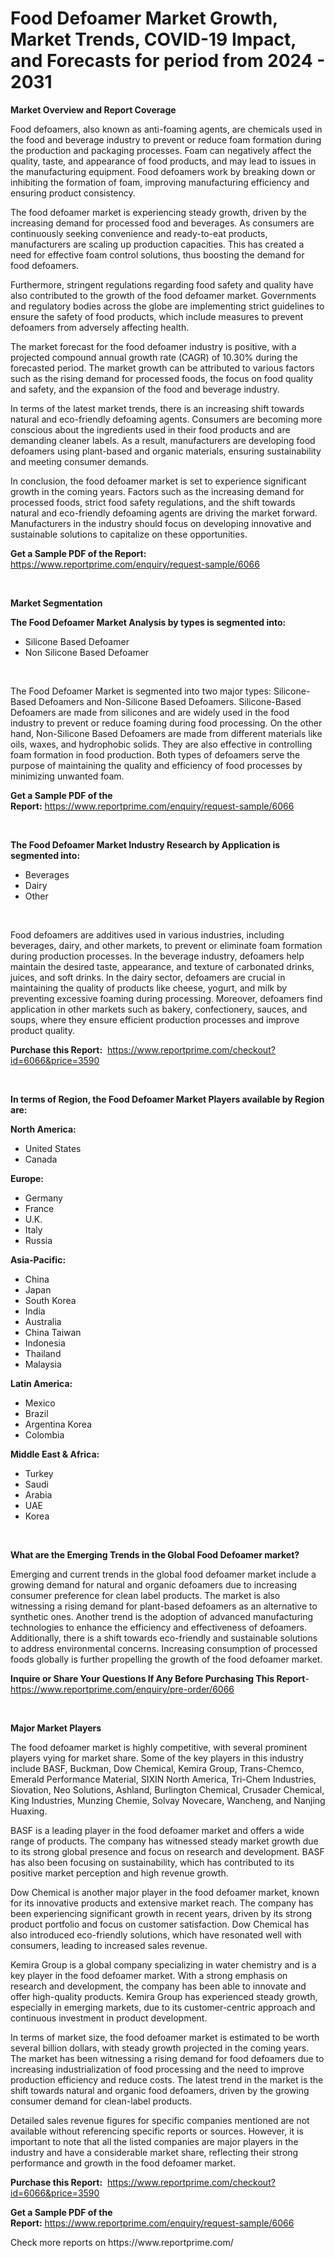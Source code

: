 <p><h1>Food Defoamer Market Growth, Market Trends, COVID-19 Impact, and Forecasts for period from 2024 - 2031</h1></p><p><strong>Market Overview and Report Coverage</strong></p>
<p><p>Food defoamers, also known as anti-foaming agents, are chemicals used in the food and beverage industry to prevent or reduce foam formation during the production and packaging processes. Foam can negatively affect the quality, taste, and appearance of food products, and may lead to issues in the manufacturing equipment. Food defoamers work by breaking down or inhibiting the formation of foam, improving manufacturing efficiency and ensuring product consistency.</p><p>The food defoamer market is experiencing steady growth, driven by the increasing demand for processed food and beverages. As consumers are continuously seeking convenience and ready-to-eat products, manufacturers are scaling up production capacities. This has created a need for effective foam control solutions, thus boosting the demand for food defoamers.</p><p>Furthermore, stringent regulations regarding food safety and quality have also contributed to the growth of the food defoamer market. Governments and regulatory bodies across the globe are implementing strict guidelines to ensure the safety of food products, which include measures to prevent defoamers from adversely affecting health.</p><p>The market forecast for the food defoamer industry is positive, with a projected compound annual growth rate (CAGR) of 10.30% during the forecasted period. The market growth can be attributed to various factors such as the rising demand for processed foods, the focus on food quality and safety, and the expansion of the food and beverage industry.</p><p>In terms of the latest market trends, there is an increasing shift towards natural and eco-friendly defoaming agents. Consumers are becoming more conscious about the ingredients used in their food products and are demanding cleaner labels. As a result, manufacturers are developing food defoamers using plant-based and organic materials, ensuring sustainability and meeting consumer demands.</p><p>In conclusion, the food defoamer market is set to experience significant growth in the coming years. Factors such as the increasing demand for processed foods, strict food safety regulations, and the shift towards natural and eco-friendly defoaming agents are driving the market forward. Manufacturers in the industry should focus on developing innovative and sustainable solutions to capitalize on these opportunities.</p></p>
<p><strong>Get a Sample PDF of the Report:</strong> <a href="https://www.reportprime.com/enquiry/request-sample/6066">https://www.reportprime.com/enquiry/request-sample/6066</a></p>
<p>&nbsp;</p>
<p><strong>Market Segmentation</strong></p>
<p><strong>The Food Defoamer Market Analysis by types is segmented into:</strong></p>
<p><ul><li>Silicone Based Defoamer</li><li>Non Silicone Based Defoamer</li></ul></p>
<p>&nbsp;</p>
<p><p>The Food Defoamer Market is segmented into two major types: Silicone-Based Defoamers and Non-Silicone Based Defoamers. Silicone-Based Defoamers are made from silicones and are widely used in the food industry to prevent or reduce foaming during food processing. On the other hand, Non-Silicone Based Defoamers are made from different materials like oils, waxes, and hydrophobic solids. They are also effective in controlling foam formation in food production. Both types of defoamers serve the purpose of maintaining the quality and efficiency of food processes by minimizing unwanted foam.</p></p>
<p><strong>Get a Sample PDF of the Report:</strong>&nbsp;<a href="https://www.reportprime.com/enquiry/request-sample/6066">https://www.reportprime.com/enquiry/request-sample/6066</a></p>
<p>&nbsp;</p>
<p><strong>The Food Defoamer Market Industry Research by Application is segmented into:</strong></p>
<p><ul><li>Beverages</li><li>Dairy</li><li>Other</li></ul></p>
<p>&nbsp;</p>
<p><p>Food defoamers are additives used in various industries, including beverages, dairy, and other markets, to prevent or eliminate foam formation during production processes. In the beverage industry, defoamers help maintain the desired taste, appearance, and texture of carbonated drinks, juices, and soft drinks. In the dairy sector, defoamers are crucial in maintaining the quality of products like cheese, yogurt, and milk by preventing excessive foaming during processing. Moreover, defoamers find application in other markets such as bakery, confectionery, sauces, and soups, where they ensure efficient production processes and improve product quality.</p></p>
<p><strong>Purchase this Report:</strong>&nbsp; <a href="https://www.reportprime.com/checkout?id=6066&price=3590">https://www.reportprime.com/checkout?id=6066&price=3590</a></p>
<p>&nbsp;</p>
<p><strong>In terms of Region, the Food Defoamer Market Players available by Region are:</strong></p>
<p>
    <p> <strong> North America: </strong>
        <ul>
            <li>United States</li>
            <li>Canada</li>
        </ul>
        </p> 
    <p> <strong> Europe: </strong>
        <ul>
            <li>Germany</li>
            <li>France</li>
            <li>U.K.</li>
            <li>Italy</li>
            <li>Russia</li>
        </ul>
        </p> 
    <p> <strong> Asia-Pacific: </strong>
        <ul>
            <li>China</li>
            <li>Japan</li>
            <li>South Korea</li>
            <li>India</li>
            <li>Australia</li>
            <li>China Taiwan</li>
            <li>Indonesia</li>
            <li>Thailand</li>
            <li>Malaysia</li>
        </ul>
        </p> 
    <p> <strong> Latin America: </strong>
        <ul>
            <li>Mexico</li>
            <li>Brazil</li>
            <li>Argentina Korea</li>
            <li>Colombia</li>
        </ul>
        </p> 
    <p> <strong> Middle East & Africa: </strong>
        <ul>
            <li>Turkey</li>
            <li>Saudi</li>
            <li>Arabia</li>
            <li>UAE</li>
            <li>Korea</li>
        </ul>
    </p>
    </p>
<p>&nbsp;</p>
<p><strong>What are the Emerging Trends in the Global Food Defoamer market?</strong></p>
<p><p>Emerging and current trends in the global food defoamer market include a growing demand for natural and organic defoamers due to increasing consumer preference for clean label products. The market is also witnessing a rising demand for plant-based defoamers as an alternative to synthetic ones. Another trend is the adoption of advanced manufacturing technologies to enhance the efficiency and effectiveness of defoamers. Additionally, there is a shift towards eco-friendly and sustainable solutions to address environmental concerns. Increasing consumption of processed foods globally is further propelling the growth of the food defoamer market.</p></p>
<p><strong>Inquire or Share Your Questions If Any Before Purchasing This Report</strong>- <a href="https://www.reportprime.com/enquiry/pre-order/6066">https://www.reportprime.com/enquiry/pre-order/6066</a></p>
<p>&nbsp;</p>
<p><strong>Major Market Players</strong></p>
<p><p>The food defoamer market is highly competitive, with several prominent players vying for market share. Some of the key players in this industry include BASF, Buckman, Dow Chemical, Kemira Group, Trans-Chemco, Emerald Performance Material, SIXIN North America, Tri-Chem Industries, Siovation, Neo Solutions, Ashland, Burlington Chemical, Crusader Chemical, King Industries, Munzing Chemie, Solvay Novecare, Wancheng, and Nanjing Huaxing.</p><p>BASF is a leading player in the food defoamer market and offers a wide range of products. The company has witnessed steady market growth due to its strong global presence and focus on research and development. BASF has also been focusing on sustainability, which has contributed to its positive market perception and high revenue growth.</p><p>Dow Chemical is another major player in the food defoamer market, known for its innovative products and extensive market reach. The company has been experiencing significant growth in recent years, driven by its strong product portfolio and focus on customer satisfaction. Dow Chemical has also introduced eco-friendly solutions, which have resonated well with consumers, leading to increased sales revenue.</p><p>Kemira Group is a global company specializing in water chemistry and is a key player in the food defoamer market. With a strong emphasis on research and development, the company has been able to innovate and offer high-quality products. Kemira Group has experienced steady growth, especially in emerging markets, due to its customer-centric approach and continuous investment in product development.</p><p>In terms of market size, the food defoamer market is estimated to be worth several billion dollars, with steady growth projected in the coming years. The market has been witnessing a rising demand for food defoamers due to increasing industrialization of food processing and the need to improve production efficiency and reduce costs. The latest trend in the market is the shift towards natural and organic food defoamers, driven by the growing consumer demand for clean-label products.</p><p>Detailed sales revenue figures for specific companies mentioned are not available without referencing specific reports or sources. However, it is important to note that all the listed companies are major players in the industry and have a considerable market share, reflecting their strong performance and growth in the food defoamer market.</p></p>
<p><strong>Purchase this Report:</strong>&nbsp;&nbsp;<a href="https://www.reportprime.com/checkout?id=6066&price=3590">https://www.reportprime.com/checkout?id=6066&price=3590</a></p>
<p></p>
<p><strong>Get a Sample PDF of the Report:</strong>&nbsp;<a href="https://www.reportprime.com/enquiry/request-sample/6066">https://www.reportprime.com/enquiry/request-sample/6066</a></p>
<p>Check more reports on https://www.reportprime.com/</p>